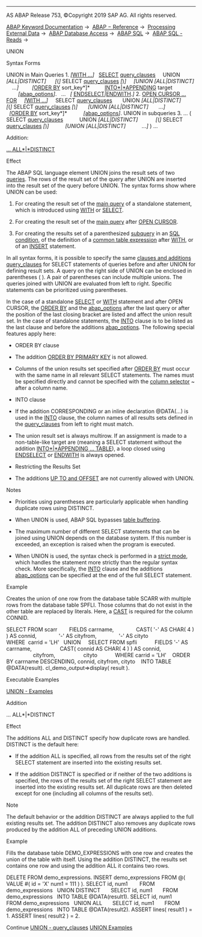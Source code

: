   

* * *

AS ABAP Release 753, ©Copyright 2019 SAP AG. All rights reserved.

[ABAP Keyword Documentation](javascript:call_link\('abenabap.htm'\)) →  [ABAP − Reference](javascript:call_link\('abenabap_reference.htm'\)) →  [Processing External Data](javascript:call_link\('abenabap_language_external_data.htm'\)) →  [ABAP Database Access](javascript:call_link\('abenabap_sql.htm'\)) →  [ABAP SQL](javascript:call_link\('abenopensql.htm'\)) →  [ABAP SQL - Reads](javascript:call_link\('abenopen_sql_reading.htm'\)) → 

UNION

Syntax Forms

UNION in Main Queries
1\. *\[*[WITH ...](javascript:call_link\('abapwith.htm'\))*\]*
  [SELECT](javascript:call_link\('abapselect.htm'\)) [query\_clauses](javascript:call_link\('abapunion_clause.htm'\))
    UNION *\[*ALL*|*DISTINCT*\]*
     *\[*(*\]* SELECT [query\_clauses](javascript:call_link\('abapunion_clause.htm'\)) *\[*)*\]*
    *\[*UNION *\[*ALL*|*DISTINCT*\]*
    ...*\]*
        *\[*[ORDER BY](javascript:call_link\('abaporderby_clause.htm'\)) sort\_key*\]*
         [INTO*|*APPENDING](javascript:call_link\('abapinto_clause.htm'\)) target
        *\[*[abap\_options](javascript:call_link\('abapselect_additions.htm'\))*\]*.
  ...
  *\[* [ENDSELECT](javascript:call_link\('abapendselect.htm'\))*|*[ENDWITH](javascript:call_link\('abapendwith.htm'\)).*\]*
2\. [OPEN CURSOR ... FOR](javascript:call_link\('abapopen_cursor.htm'\))
    *\[*[WITH ...](javascript:call_link\('abapwith.htm'\))*\]*
    SELECT [query\_clauses](javascript:call_link\('abapunion_clause.htm'\))
      UNION *\[*ALL*|*DISTINCT*\]*
       *\[*(*\]* SELECT [query\_clauses](javascript:call_link\('abapunion_clause.htm'\)) *\[*)*\]*
      *\[*UNION *\[*ALL*|*DISTINCT*\]*
      ...*\]*
          *\[*[ORDER BY](javascript:call_link\('abaporderby_clause.htm'\)) sort\_key*\]*
          *\[*[abap\_options](javascript:call_link\('abapselect_additions.htm'\))*\]*.
UNION in subqueries
3\. ... ( SELECT [query\_clauses](javascript:call_link\('abapunion_clause.htm'\))
          UNION *\[*ALL*|*DISTINCT*\]*
           *\[*(*\]* SELECT [query\_clauses](javascript:call_link\('abapunion_clause.htm'\)) *\[*)*\]*
          *\[*UNION *\[*ALL*|*DISTINCT*\]*
          ...*\]* ) ...

Addition:

[... ALL*|*DISTINCT](#!ABAP_ONE_ADD@1@)

Effect

The ABAP SQL language element UNION joins the result sets of two [queries](javascript:call_link\('abenquery_glosry.htm'\) "Glossary Entry"). The rows of the result set of the query after UNION are inserted into the result set of the query before UNION. The syntax forms show where UNION can be used:

1.  For creating the result set of the [main query](javascript:call_link\('abenmainquery_glosry.htm'\) "Glossary Entry") of a standalone statement, which is introduced using [WITH](javascript:call_link\('abapwith.htm'\)) or [SELECT](javascript:call_link\('abapselect.htm'\)).
    
2.  For creating the result set of the [main query](javascript:call_link\('abenmainquery_glosry.htm'\) "Glossary Entry") after [OPEN CURSOR](javascript:call_link\('abapopen_cursor.htm'\)).
    
3.  For creating the results set of a parenthesized [subquery](javascript:call_link\('abensubquery_glosry.htm'\) "Glossary Entry") in an [SQL condition](javascript:call_link\('abenwhere_logexp.htm'\)), of the definition of a [common table expression](javascript:call_link\('abencommon_table_expression_glosry.htm'\) "Glossary Entry") after [WITH](javascript:call_link\('abapwith.htm'\)), or of an [INSERT](javascript:call_link\('abapinsert_dbtab.htm'\)) statement.
    

In all syntax forms, it is possible to specify the same [clauses and additions](javascript:call_link\('abenselect_clauses.htm'\)) [query\_clauses](javascript:call_link\('abapunion_clause.htm'\)) for SELECT statements of queries before and after UNION for defining result sets. A query on the right side of UNION can be enclosed in parentheses ( ). A pair of parentheses can include multiple unions. The queries joined with UNION are evaluated from left to right. Specific statements can be prioritized using parentheses.

In the case of a standalone [SELECT](javascript:call_link\('abapselect.htm'\)) or [WITH](javascript:call_link\('abapwith.htm'\)) statement and after OPEN CURSOR, the [ORDER BY](javascript:call_link\('abaporderby_clause.htm'\)) and the [abap\_options](javascript:call_link\('abapselect_additions.htm'\)) after the last query or after the position of the last closing bracket are listed and affect the union result set. In the case of standalone statements, the [INTO](javascript:call_link\('abapinto_clause.htm'\)) clause is to be listed as the last clause and before the additions [abap\_options](javascript:call_link\('abapselect_additions.htm'\)). The following special features apply here:

-   ORDER BY clause
    

-   The addition [ORDER BY PRIMARY KEY](javascript:call_link\('abaporderby_clause.htm'\)) is not allowed.

-   Columns of the union results set specified after [ORDER BY](javascript:call_link\('abaporderby_clause.htm'\)) must occur with the same name in all relevant SELECT statements. The names must be specified directly and cannot be specified with the [column selector](javascript:call_link\('abentable_comp_selector_glosry.htm'\) "Glossary Entry") ~ after a column name.

-   INTO clause
    

-   If the addition CORRESPONDING or an inline declaration @DATA(...) is used in the [INTO](javascript:call_link\('abapinto_clause.htm'\)) clause, the column names of all results sets defined in the [query\_clauses](javascript:call_link\('abapunion_clause.htm'\)) from left to right must match.

-   The union result set is always multirow. If an assignment is made to a non-table-like target are (meaning a SELECT statement without the addition [INTO*|*APPENDING ... TABLE](javascript:call_link\('abapinto_clause.htm'\))), a loop closed using [ENDSELECT](javascript:call_link\('abapendselect.htm'\)) or [ENDWITH](javascript:call_link\('abapendwith.htm'\)) is always opened.

-   Restricting the Results Set
    

-   The additions [UP TO and OFFSET](javascript:call_link\('abapselect_up_to_offset.htm'\)) are not currently allowed with UNION.

Notes

-   Priorities using parentheses are particularly applicable when handling duplicate rows using DISTINCT.
    
-   When UNION is used, ABAP SQL bypasses [table buffering](javascript:call_link\('abensap_buffering_glosry.htm'\) "Glossary Entry").
    
-   The maximum number of different SELECT statements that can be joined using UNION depends on the database system. If this number is exceeded, an exception is raised when the program is executed.
    
-   When UNION is used, the syntax check is performed in a [strict mode](javascript:call_link\('abenopensql_strict_mode_750.htm'\)), which handles the statement more strictly than the regular syntax check. More specifically, the [INTO](javascript:call_link\('abapinto_clause.htm'\)) clause and the additions [abap\_options](javascript:call_link\('abapselect_additions.htm'\)) can be specified at the end of the full SELECT statement.
    

Example

Creates the union of one row from the database table SCARR with multiple rows from the database table SPFLI. Those columns that do not exist in the other table are replaced by literals. Here, a [CAST](javascript:call_link\('abensql_cast.htm'\)) is required for the column CONNID.

SELECT FROM scarr
       FIELDS carrname,
              CAST( '-' AS CHAR( 4 ) ) AS connid,
              '-' AS cityfrom,
              '-' AS cityto
       WHERE  carrid = 'LH'
  UNION
    SELECT FROM spfli
           FIELDS '-' AS carrname,
                  CAST( connid AS CHAR( 4 ) ) AS connid,
                  cityfrom,
                  cityto
           WHERE carrid = 'LH'
   ORDER BY carrname DESCENDING, connid, cityfrom, cityto
   INTO TABLE @DATA(result).
cl\_demo\_output=>display( result ).

Executable Examples

[UNION - Examples](javascript:call_link\('abenunion_abexas.htm'\))

Addition

... ALL*|*DISTINCT

Effect

The additions ALL and DISTINCT specify how duplicate rows are handled. DISTINCT is the default here:

-   If the addition ALL is specified, all rows from the results set of the right SELECT statement are inserted into the existing results set.
    
-   If the addition DISTINCT is specified or if neither of the two additions is specified, the rows of the results set of the right SELECT statement are inserted into the existing results set. All duplicate rows are then deleted except for one (including all columns of the results set).
    

Note

The default behavior or the addition DISTINCT are always applied to the full existing results set. The addition DISTINCT also removes any duplicate rows produced by the addition ALL of preceding UNION additions.

Example

Fills the database table DEMO\_EXPRESSIONS with one row and creates the union of the table with itself. Using the addition DISTINCT, the results set contains one row and using the addition ALL it contains two rows.

DELETE FROM demo\_expressions.
INSERT demo\_expressions FROM @( VALUE #( id = 'X' num1 = 111 ) ).
SELECT id, num1
       FROM demo\_expressions
  UNION DISTINCT
      SELECT id, num1
      FROM demo\_expressions
  INTO TABLE @DATA(result1).
SELECT id, num1
       FROM demo\_expressions
  UNION ALL
      SELECT id, num1
      FROM demo\_expressions
  INTO TABLE @DATA(result2).
ASSERT lines( result1 ) = 1.
ASSERT lines( result2 ) = 2.

Continue
[UNION - query\_clauses](javascript:call_link\('abapunion_clause.htm'\))
[UNION Examples](javascript:call_link\('abenunion_abexas.htm'\))